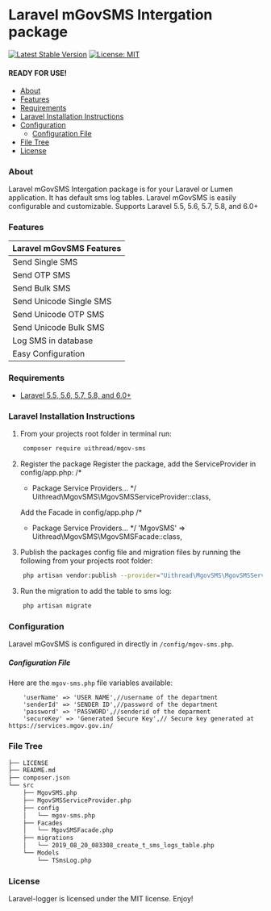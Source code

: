 # Laravel mGovSMS Intergation package

[![Latest Stable Version](https://poser.pugx.org/bexvibi/laravel-logger/v/stable)](https://packagist.org/packages/uithread/mgov-sms)
[![License: MIT](https://img.shields.io/badge/License-MIT-yellow.svg)](https://opensource.org/licenses/MIT)

#### READY FOR USE!
- [About](#about)
- [Features](#features)
- [Requirements](#requirements)
- [Laravel Installation Instructions](#laravel-installation-instructions)
- [Configuration](#configuration)
    - [Configuration File](#configuration-file)
- [File Tree](#file-tree)
- [License](#license)

### About
Laravel mGovSMS Intergation package is for your Laravel or Lumen application. It has default sms log tables. Laravel mGovSMS is easily configurable and customizable. Supports Laravel 5.5, 5.6, 5.7, 5.8, and 6.0+

### Features

| Laravel mGovSMS Features  |
| :------------ |
|Send Single SMS|
|Send OTP SMS|
|Send Bulk SMS|
|Send Unicode Single SMS|
|Send Unicode OTP SMS|
|Send Unicode Bulk SMS|
|Log SMS in database|
|Easy Configuration|

### Requirements
* [Laravel 5.5, 5.6, 5.7, 5.8, and 6.0+](https://laravel.com/docs/installation)

### Laravel Installation Instructions
1. From your projects root folder in terminal run:

```bash
    composer require uithread/mgov-sms
```

2. Register the package
    Register the package, add the ServiceProvider in config/app.php:
    /*
     * Package Service Providers...
     */
    Uithread\MgovSMS\MgovSMSServiceProvider::class,

    Add the Facade in config/app.php
    /*
     * Package Service Providers...
     */
    'MgovSMS' => Uithread\MgovSMS\MgovSMSFacade::class,


4. Publish the packages config file and migration files by running the following from your projects root folder:

```bash
    php artisan vendor:publish --provider="Uithread\MgovSMS\MgovSMSServiceProvider"  
```

3. Run the migration to add the table to sms log:

```php
    php artisan migrate
```

### Configuration
Laravel mGovSMS is configured in directly in `/config/mgov-sms.php`.


##### Configuration File
Here are the `mgov-sms.php` file variables available:

```dotenv
    'userName' => 'USER NAME',//username of the department
    'senderId' => 'SENDER ID',//password of the department
    'password' => 'PASSWORD',//senderid of the deparment
    'secureKey' => 'Generated Secure Key',// Secure key generated at https://services.mgov.gov.in/
```

### File Tree

```bash
├── LICENSE
├── README.md
├── composer.json
└── src
    ├── MgovSMS.php
    ├── MgovSMSServiceProvider.php
    ├── config
    │   └── mgov-sms.php
    ├── Facades
    │   └── MgovSMSFacade.php
    ├── migrations
    │   └── 2019_08_20_083308_create_t_sms_logs_table.php
    └── Models
        └── TSmsLog.php
```

### License
Laravel-logger is licensed under the MIT license. Enjoy!

